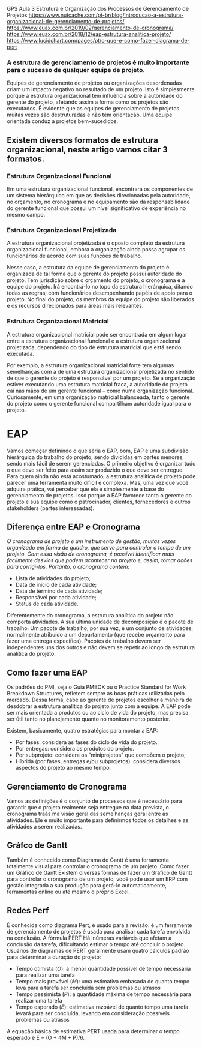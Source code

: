 GPS
Aula 3 Estrutura e Organização dos Processos de Gerenciamento de Projetos
https://www.nutcache.com/pt-br/blog/introducao-a-estrutura-organizacional-de-gerenciamento-de-projetos/
https://www.euax.com.br/2019/02/gerenciamento-de-cronograma/
https://www.euax.com.br/2018/12/eap-estrutura-analitica-projeto/
https://www.lucidchart.com/pages/pt/o-que-e-como-fazer-diagrama-de-pert

### A estrutura de gerenciamento de projetos é muito importante para o sucesso de qualquer equipe de projeto.

Equipes de gerenciamento de projetos ou organizações desordenadas criam um impacto negativo no resultado de um projeto. 
Isto é simplesmente porque a estrutura organizacional tem influência sobre a autoridade do gerente do projeto, afetando assim a forma como os projetos são executados.
É evidente que as equipes de gerenciamento de projetos muitas vezes são destruturadas e não têm orientação. Uma equipe orientada conduz a projetos bem-sucedidos.

## Existem diversos formatos de estrutura organizacional, neste artigo vamos citar 3 formatos.

### Estrutura Organizacional Funcional
Em uma estrutura organizacional funcional, encontrará os componentes de um sistema hierárquico em que as decisões direcionadas pela autoridade, no orçamento, no cronograma e no equipamento são da responsabilidade do gerente funcional que possui um nível significativo de experiência no mesmo campo.

### Estrutura Organizacional Projetizada
A estrutura organizacional projetizada é o oposto completo da estrutura organizacional funcional, embora a organização ainda possa agrupar os funcionários de acordo com suas funções de trabalho.

Nesse caso, a estrutura da equipe de gerenciamento do projeto é organizada de tal forma que o gerente do projeto possui autoridade do projeto. Tem jurisdição sobre o orçamento do projeto, o cronograma e a equipe do projeto. Irá encontrá-lo no topo da estrutura hierárquica, ditando todas as regras; com funcionários desempenhando papéis de apoio para o projeto. No final do projeto, os membros da equipe do projeto são liberados e os recursos direcionados para áreas mais relevantes.

### Estrutura Organizacional Matricial
A estrutura organizacional matricial pode ser encontrada em algum lugar entre a estrutura organizacional funcional e a estrutura organizacional projetizada, dependendo do tipo de estrutura matricial que está sendo executada.

Por exemplo, a estrutura organizacional matricial forte tem algumas semelhanças com a de uma estrutura organizacional projetizada no sentido de que o gerente do projeto é responsável por um projeto. Se a organização estiver executando uma estrutura matricial fraca, a autoridade do projeto cai nas mãos de um gerente funcional – como numa organização funcional. Curiosamente, em uma organização matricial balanceada, tanto o gerente do projeto como o gerente funcional compartilham autoridade igual para o projeto.

# EAP
Vamos começar definindo o que séria o EAP, bom, EAP é uma subdivisão hierárquica do trabalho do projeto, sendo divididas em partes menores, sendo mais fácil de serem gerenciadas. O primeiro objetivo é organizar tudo o que deve ser feito para assim ser produzido o que deve ser entregue.
Para quem ainda não está acostumado, a estrutura analítica de projeto pode parecer uma ferramenta muito difícil e complexa. Mas, uma vez que você adquira prática, vai perceber que ela é simplesmente a base do gerenciamento de projetos. Isso porque a EAP favorece tanto o gerente do projeto e sua equipe como o patrocinador, clientes, fornecedores e outros stakeholders (partes interessadas).

## Diferença entre EAP e Cronograma

_O cronograma de projeto é um instrumento de gestão, muitas vezes organizado em forma de quadro, que serve para controlar o tempo de um projeto. Com essa visão de cronograma, é possível identificar mais facilmente desvios que podem acontecer no projeto e, assim, tomar ações para corrigi-los. Portanto, o cronograma contém:_

- Lista de atividades do projeto;
- Data de início de cada atividade;
- Data de término de cada atividade;
- Responsável por cada atividade;
- Status de cada atividade.

Diferentemente do cronograma, a estrutura analítica do projeto não comporta atividades. A sua última unidade de decomposição é o pacote de trabalho. Um pacote de trabalho, por sua vez, é um conjunto de atividades, normalmente atribuído a um departamento (que recebe orçamento para fazer uma entrega específica). Pacotes de trabalho devem ser independentes uns dos outros e não devem se repetir ao longo da estrutura analítica do projeto.

## Como fazer uma EAP

Os padrões do PMI, seja o Guia PMBOK ou o Practice Standard for Work Breakdown Structures, refletem sempre as boas práticas utilizadas pelo mercado. Dessa forma, cabe ao gerente de projetos escolher a maneira de desdobrar a estrutura analítica do projeto junto com a equipe. A EAP pode ser mais orientada a produtos ou ao ciclo de vida do projeto, mas precisa ser útil tanto no planejamento quanto no monitoramento posterior.

Existem, basicamente, quatro estratégias para montar a EAP:

- Por fases: considera as fases do ciclo de vida do projeto.
- Por entregas: considera os produtos do projeto.
- Por subprojeto: considera os “miniprojetos” que compõem o projeto;
- Híbrida (por fases, entregas e/ou subprojetos): considera diversos aspectos do projeto ao mesmo tempo.

## Gerenciamento de Cronograma

Vamos as definições é o conjunto de processos que é necessário para garantir que o projeto realmente seja entregue na data prevista, o cronograma traás ma visão geral das semelhanças geral entre as atividades.
Ele é muito importante para definirmos todos os detalhes e as atividades a serem realizadas.

## Gráfco de Gantt

Também é conhecido como Diagrama de Gantt é uma ferramenta totalmente visual para controlar o cronograma de um projeto.
Como fazer um Gráfico de Gantt
Existem diversas formas de fazer um Gráfico de Gantt para controlar o cronograma de um projeto, você pode usar um ERP com gestão integrada a sua produção para gerá-lo automaticamente, ferramentas online ou até mesmo o próprio Excel.

## Redes Perf

É conhecida como diagrama Pert, é usado para a revisão. é um ferramente de gerenciamento de projetos é usada para analisar cada tarefa envolvida na conclusão.
A fórmula PERT 
Há inúmeras variáveis que afetam a conclusão da tarefa, dificultando estimar o tempo até concluir o projeto. Usuários de diagramas de PERT geralmente usam quatro cálculos padrão para determinar a duração do projeto:

- Tempo otimista (*O*): a menor quantidade possível de tempo necessária para realizar uma tarefa
- Tempo mais provável (*M*): uma estimativa embasada de quanto tempo leva para a tarefa ser concluída sem problemas ou atrasos
- Tempo pessimista (*P*): a quantidade máxima de tempo necessária para realizar uma tarefa
- Tempo esperado (*E*): estimativa razoável de quanto tempo uma tarefa levará para ser concluída, levando em consideração possíveis problemas ou atrasos

A equação básica de estimativa PERT usada para determinar o tempo esperado é E = (O + 4M + P)/6.
